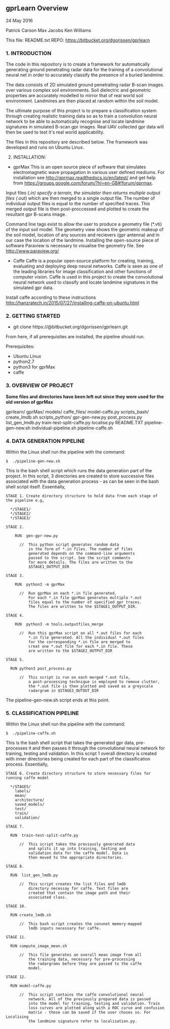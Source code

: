 ## gprLearn Overview

24 May 2016

Patrick Carson
Max Jacobs
Ken Williams

This file: README.txt
REPO: https://bitbucket.org/dgorissen/gprlearn

### 1. INTRODUCTION

The code in this repository is to create a framework for automatically generating
ground penetrating radar data for the training of a convolutional neural net in 
order to accurately classify the presence of a buried landmine.

The data consists of 2D simulated ground penetrating radar B-scan images
over various complex soil environments. Soil dielectric and geometric properties
are accurately modelled to mirror that of real world soil environment. Landmines
are then placed at random within the soil model.

The ultimate purpose of this project is to prepare a classification system through 
creating realistic training data so as to train a convolution neural network to be 
able to automatically recognise and locate landmine signatures in simulated B-scan 
gpr images. Real UAV collected gpr data will then be used to test it's
real world applicability.

The files in this repository are described below. The framework was developed and
runs on Ubuntu Linux.

2. INSTALLATION:

- gprMax 
This is an open source piece of software that simulates electromagnetic wave propagation
in various user defined mediums. For installation see http://gprmax.readthedocs.io/en/latest/
and get help from https://groups.google.com/forum/?hl=en-GB#!forum/gprmax.

Input files (*.in) specify a terrain, the simulator then returns multiple output files (*.out)
which are then merged to a single output file. The number of individual output files is equal 
to the number of specified traces. This merged output file is then post-proccessed and 
plotted to create the resultant gpr B-scans image.

Command line tags exist to allow the user to produce a geometry file (*.vti) of the input soil
model. The geometry view shows the geometric makeup of the soil model, location of any sources 
and recievers (gpr antenna) and in our case the location of the landmine. Installing the
open-source piece of software Paraview is necessary to visualise the geometry file.
See http://www.paraview.org/

- Caffe 
Caffe is a popular open-source platform for creating, training, evaluating and deploying deep 
neural networks. Caffe is seen as one of the leading libraries for image classification and 
other functions of computer vision. Caffe is used in this project to create the convolutional
neural network used to classify and locate landmine signatures in the simulated gpr data.

Install caffe according to these instructions http://hanzratech.in/2015/07/27/installing-caffe-on-ubuntu.html

### 2. GETTING STARTED

- git clone https://<your-username>@bitbucket.org/dgorissen/gprlearn.git

From here, if all prerequisites are installed, the pipeline should run.

Prerequisites:
  - Ubuntu Linux
  - python2.7 
  - python3 for gprMax
  - caffe

### 3. OVERVIEW OF PROJECT

**Some files and directories have been left out since they were used for the old version of gprMax**

gprlearn/
  gprMax/
  models/
    caffe_files/
    model-caffe.py
  scripts_bash/
    create_lmdb.sh
  scripts_python/
    gpr-gen-new.py
    post_process.py
    list_gen_lmdb.py
    train-test-split-caffe.py
    localise.py
  README.TXT
  pipeline-gen-new.sh
  individual-pipeline.sh
  pipeline-caffe.sh

### 4. DATA GENERATION PIPELINE

Within the Linux shell run the pipeline with the command:

    $  ./pipeline-gen-new.sh

This is the bash shell script which runs the data generation part of the project. In this 
script, 3 directories are created to store successive files associated with the data generation 
process - as can be seen in the bash shell script itself. Essentially,

    STAGE 1. Create directory structure to hold data from each stage of the pipeline e.g,

      */STAGE1/
      */STAGE2/
      */STAGE3/

    STAGE 2.

	    RUN  gen-gpr-new.py 

          //  This python script generates random data
              in the form of *.in files. The number of files
              generated depends on the command-line arguments
              passed to the script. See the script comments
              for more details. The files are written to the
              $STAGE1_OUTPUT_DIR

    STAGE 3.

	    RUN  python3 -m gprMax

          //  Run gprMax on each *.in file generated.
              For each *.in file gprMax generates multiple *.out
              files equal to the number of specified gpr traces.
              The files are written to the $STAGE1_OUTPUT_DIR.

    STAGE 4.

	    RUN  python3 -m tools.outputfiles_merge

          //  Run this gprMax script on all *.out files for each
              *.in file generated. All the individual *.out files
              for the corresponding *.in file are merged to
              creat one *.out file for each *.in file. These
              are written to the $STAGE2_OUTPUT_DIR

    STAGE 5.

      RUN python3 post_process.py

          //  This script is run on each merged *.out file,
              a post-processing technique is employed to remove clutter,
              the *.out file is then plotted and saved as a greyscale
              radargram in $STAGE3_OUTOUT_DIR


The pipeline-gen-new.sh script ends at this point.

### 5. CLASSIFICATION PIPELINE

Within the Linux shell run the pipeline with the command:

    $  ./pipeline-caffe.sh

This is the bash shell script that takes the generated gpr data, pre-processes it and then passes
it through the convolutional neural network for training, testing and validation. In this script
1 overall directory is created with inner directories being created for each part of the classification
process. Essentially,

    STAGE 6. Create directory structure to store necessary files for running caffe model

      */STAGE5/
        labels/
        mean/
        architecture/
        saved_models/
        test/
        train/
        validation/

    STAGE 7.

      RUN  train-test-split-caffe.py

          //  This script takes the previously generated data
              and splits it up into training, testing and 
              validation data for the caffe model. Data is
              then moved to the appropriate directories.

    STAGE 8.

      RUN  list_gen_lmdb.py

          //  This script creates the list files and lmdb
              directory necessay for caffe. Text files are
              created that contain the image path and their
              associated class. 

    STAGE 10. 

      RUN create_lmdb.sh

          //  This bash script creates the convnet memory-mapped
              lmdb inputs necessary for caffe.

    STAGE 11.

      RUN compute_image_mean.sh

          //  This file generates an overall mean image from all
              the training data, necessary for pre-processing
              the radargrams before they are passed to the caffe
              model.

    STAGE 12. 

      RUN model-caffe.py

          //  This script contains the caffe convolutional neural
              network. All of the previously prepared data is passed
              into the model for training, testing and validation. Train
              loss curves are plotted along with a ROC curve and confusion 
              matrix - these can be saved if the user choses so. For Localising 
              the landmine signature refer to localisation.py.
